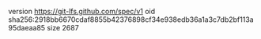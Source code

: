 version https://git-lfs.github.com/spec/v1
oid sha256:2918bb6670cdaf8855b42376898cf34e938edb36a1a3c7db2bf113a95daeaa85
size 2687
